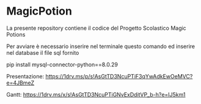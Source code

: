 # MagicPotion

La presente repository contiene il codice del Progetto Scolastico Magic Potions

Per avviare è necessario inserire nel terminale questo comando ed inserire nel database il file sql fornito

pip install mysql-connector-python==8.0.29


Presentazione: https://1drv.ms/p/s!AsGtTD3NcuPTiF3qYwAdkEwOeMVC?e=4JBmeZ 


Gantt: https://1drv.ms/x/s!AsGtTD3NcuPTiGNvExDditVP_b-h?e=IJ5km1
